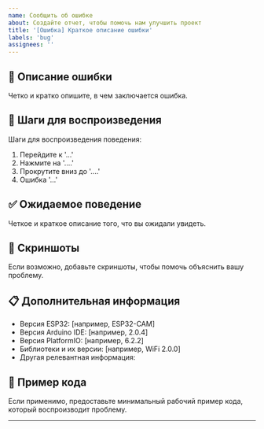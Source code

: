 ```yaml
---
name: Сообщить об ошибке
about: Создайте отчет, чтобы помочь нам улучшить проект
title: '[Ошибка] Краткое описание ошибки'
labels: 'bug'
assignees: ''
---
```


## 🐛 Описание ошибки

Четко и кратко опишите, в чем заключается ошибка.

## 🔁 Шаги для воспроизведения

Шаги для воспроизведения поведения:
1. Перейдите к '...'
2. Нажмите на '....'
3. Прокрутите вниз до '....'
4. Ошибка '...'

## ✅ Ожидаемое поведение

Четкое и краткое описание того, что вы ожидали увидеть.

## 📸 Скриншоты

Если возможно, добавьте скриншоты, чтобы помочь объяснить вашу проблему.

## 📋 Дополнительная информация

- Версия ESP32: [например, ESP32-CAM]
- Версия Arduino IDE: [например, 2.0.4]
- Версия PlatformIO: [например, 6.2.2]
- Библиотеки и их версии: [например, WiFi 2.0.0]
- Другая релевантная информация:

## 📜 Пример кода

Если применимо, предоставьте минимальный рабочий пример кода, который воспроизводит проблему.

---